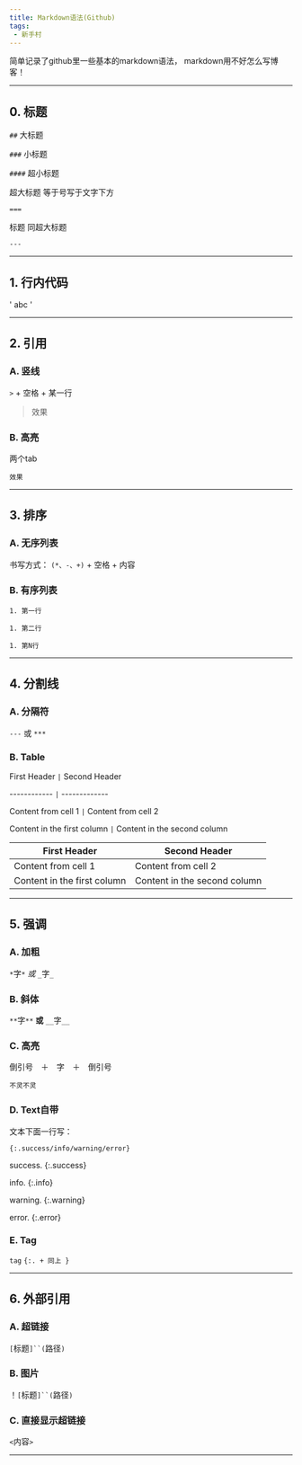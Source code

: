 ```yaml
---
title: Markdown语法(Github)
tags:
 - 新手村
---
```


简单记录了github里一些基本的markdown语法， markdown用不好怎么写博客！

<!--more-->

***

## 0. 标题

`##` 大标题

`###` 小标题

`####` 超小标题

超大标题  等于号写于文字下方

` === `

标题  同超大标题

` --- `

***

## 1. 行内代码

' abc '

***
## 2. 引用

### A. 竖线

`>` + 空格 + 某一行

> 效果

### B. 高亮

两个tab

    效果

***

## 3. 排序

### A. 无序列表

书写方式： `(*、-、+)` + 空格 + 内容

### B. 有序列表

`1. 第一行`

`1. 第二行`

`1. 第N行`

***

## 4. 分割线

### A. 分隔符

`---` 或 `***`

### B. Table

First Header `|` Second Header

------------ `|` -------------

Content from cell 1 `|` Content from cell 2

Content in the first column `|` Content in the second column

First Header | Second Header
------------ | -------------
Content from cell 1 | Content from cell 2
Content in the first column | Content in the second column

***

## 5. 强调

### A. 加粗

`*`字`*`  *或*  `_`字`_`

### B. 斜体

`**`字`**` **或** `__`字`__`

### C. 高亮

倒引号　＋　字　＋　倒引号

`不灵不灵`

### D. Text自带

文本下面一行写：

`{:.success/info/warning/error}`

success.
{:.success}

info.
{:.info}

warning.
{:.warning}

error.
{:.error}

### E. Tag

`tag` `{:. + 同上 }`

***

## 6. 外部引用

### A. 超链接

`[`标题`]``(`路径`)`

### B. 图片

！`[`标题`]``(`路径`)`

### C. 直接显示超链接

`<`内容`>`

***
